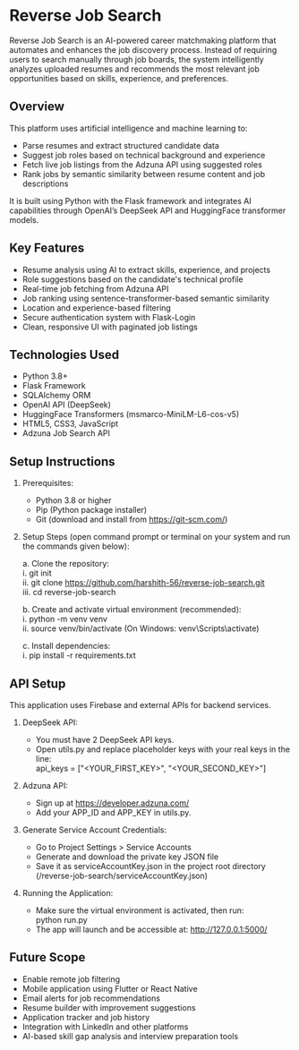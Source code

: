 # Reverse Job Search

Reverse Job Search is an AI-powered career matchmaking platform that automates and enhances the job discovery process. Instead of requiring users to search manually through job boards, the system intelligently analyzes uploaded resumes and recommends the most relevant job opportunities based on skills, experience, and preferences.

## Overview

This platform uses artificial intelligence and machine learning to:

- Parse resumes and extract structured candidate data
- Suggest job roles based on technical background and experience
- Fetch live job listings from the Adzuna API using suggested roles
- Rank jobs by semantic similarity between resume content and job descriptions

It is built using Python with the Flask framework and integrates AI capabilities through OpenAI’s DeepSeek API and HuggingFace transformer models.

## Key Features

- Resume analysis using AI to extract skills, experience, and projects
- Role suggestions based on the candidate's technical profile
- Real-time job fetching from Adzuna API
- Job ranking using sentence-transformer-based semantic similarity
- Location and experience-based filtering
- Secure authentication system with Flask-Login
- Clean, responsive UI with paginated job listings

## Technologies Used

- Python 3.8+
- Flask Framework
- SQLAlchemy ORM
- OpenAI API (DeepSeek)
- HuggingFace Transformers (msmarco-MiniLM-L6-cos-v5)
- HTML5, CSS3, JavaScript
- Adzuna Job Search API

## Setup Instructions

1. Prerequisites:  
   - Python 3.8 or higher  
   - Pip (Python package installer)  
   - Git (download and install from https://git-scm.com/)

2. Setup Steps (open command prompt or terminal on your system and run the commands given below):

   a. Clone the repository:  
   i. git init  
   ii. git clone https://github.com/harshith-56/reverse-job-search.git  
   iii. cd reverse-job-search  

   b. Create and activate virtual environment (recommended):  
   i. python -m venv venv  
   ii. source venv/bin/activate (On Windows: venv\Scripts\activate)  

   c. Install dependencies:  
   i. pip install -r requirements.txt  

## API Setup

This application uses Firebase and external APIs for backend services.

1. DeepSeek API:  
   - You must have 2 DeepSeek API keys.  
   - Open utils.py and replace placeholder keys with your real keys in the line:  
     api_keys = ["<YOUR_FIRST_KEY>", "<YOUR_SECOND_KEY>"]

2. Adzuna API:  
   - Sign up at https://developer.adzuna.com/  
   - Add your APP_ID and APP_KEY in utils.py.

3. Generate Service Account Credentials:  
   - Go to  Project Settings > Service Accounts  
   - Generate and download the private key JSON file  
   - Save it as serviceAccountKey.json in the project root directory (/reverse-job-search/serviceAccountKey.json)

4. Running the Application:  
   - Make sure the virtual environment is activated, then run:  
     python run.py  
   - The app will launch and be accessible at: http://127.0.0.1:5000/

## Future Scope

- Enable remote job filtering  
- Mobile application using Flutter or React Native  
- Email alerts for job recommendations  
- Resume builder with improvement suggestions  
- Application tracker and job history  
- Integration with LinkedIn and other platforms  
- AI-based skill gap analysis and interview preparation tools
